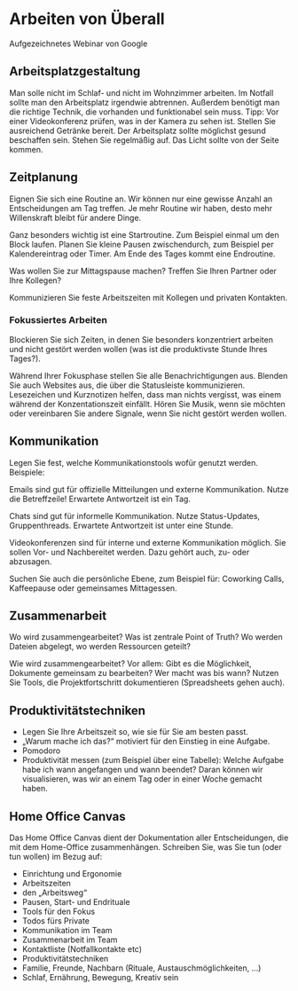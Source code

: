 # Arbeiten von Überall

Aufgezeichnetes Webinar von Google

## Arbeitsplatzgestaltung

Man solle nicht im Schlaf- und nicht im Wohnzimmer arbeiten. Im Notfall sollte man den Arbeitsplatz irgendwie abtrennen. Außerdem benötigt man die richtige Technik, die vorhanden und funktionabel sein muss. Tipp: Vor einer Videokonferenz prüfen, was in der Kamera zu sehen ist. Stellen Sie ausreichend Getränke bereit. Der Arbeitsplatz sollte möglichst gesund beschaffen sein. Stehen Sie regelmäßig auf. Das Licht sollte von der Seite kommen.

## Zeitplanung

Eignen Sie sich eine Routine an. Wir können nur eine gewisse Anzahl an Entscheidungen am Tag treffen. Je mehr Routine wir haben, desto mehr Willenskraft bleibt für andere Dinge.

Ganz besonders wichtig ist eine Startroutine. Zum Beispiel einmal um den Block laufen. Planen Sie kleine Pausen zwischendurch, zum Beispiel per Kalendereintrag oder Timer. Am Ende des Tages kommt eine Endroutine.

Was wollen Sie zur Mittagspause machen? Treffen Sie Ihren Partner oder Ihre Kollegen?

Kommunizieren Sie feste Arbeitszeiten mit Kollegen und privaten Kontakten.

### Fokussiertes Arbeiten

Blockieren Sie sich Zeiten, in denen Sie besonders konzentriert arbeiten und nicht gestört werden wollen (was ist die produktivste Stunde Ihres Tages?).

Während Ihrer Fokusphase stellen Sie alle Benachrichtigungen aus. Blenden Sie auch Websites aus, die über die Statusleiste kommunizieren. Lesezeichen und Kurznotizen helfen, dass man nichts vergisst, was einem während der Konzentationszeit einfällt. Hören Sie Musik, wenn sie möchten oder vereinbaren Sie andere Signale, wenn Sie nicht gestört werden wollen.

## Kommunikation

Legen Sie fest, welche Kommunikationstools wofür genutzt werden. Beispiele:

Emails sind gut für offizielle Mitteilungen und externe Kommunikation. Nutze die Betreffzeile! Erwartete Antwortzeit ist ein Tag.

Chats sind gut für informelle Kommunikation. Nutze Status-Updates, Gruppenthreads. Erwartete Antwortzeit ist unter eine Stunde.

Videokonferenzen sind für interne und externe Kommunikation möglich. Sie sollen Vor- und Nachbereitet werden. Dazu gehört auch, zu- oder abzusagen.

Suchen Sie auch die persönliche Ebene, zum Beispiel für: Coworking Calls, Kaffeepause oder gemeinsames Mittagessen.

## Zusammenarbeit

Wo wird zusammengearbeitet? Was ist zentrale Point of Truth? Wo werden Dateien abgelegt, wo werden Ressourcen geteilt?

Wie wird zusammengearbeitet? Vor allem: Gibt es die Möglichkeit, Dokumente gemeinsam zu bearbeiten? Wer macht was bis wann? Nutzen Sie Tools, die Projektfortschritt dokumentieren (Spreadsheets gehen auch).

## Produktivitätstechniken

- Legen Sie Ihre Arbeitszeit so, wie sie für Sie am besten passt.
- „Warum mache ich das?“ motiviert für den Einstieg in eine Aufgabe.
- Pomodoro
- Produktivität messen (zum Beispiel über eine Tabelle): Welche Aufgabe habe ich wann angefangen und wann beendet? Daran können wir visualisieren, was wir an einem Tag oder in einer Woche gemacht haben.

## Home Office Canvas

Das Home Office Canvas dient der Dokumentation aller Entscheidungen, die mit dem Home-Office zusammenhängen. Schreiben Sie, was Sie tun (oder tun wollen) im Bezug auf:

- Einrichtung und Ergonomie
- Arbeitszeiten
- den „Arbeitsweg“
- Pausen, Start- und Endrituale
- Tools für den Fokus
- Todos fürs Private
- Kommunikation im Team
- Zusammenarbeit im Team
- Kontaktliste (Notfallkontakte etc)
- Produktivitätstechniken
- Familie, Freunde, Nachbarn (Rituale, Austauschmöglichkeiten, …)
- Schlaf, Ernährung, Bewegung, Kreativ sein